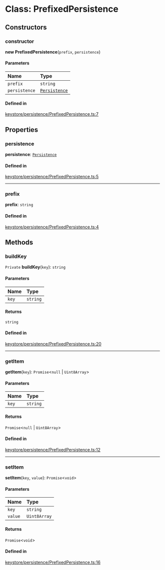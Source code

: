 <!---->
# Class: PrefixedPersistence

## Constructors

### constructor

**new PrefixedPersistence**(`prefix`, `persistence`)

#### Parameters

| Name | Type |
| :------ | :------ |
| `prefix` | `string` |
| `persistence` | [`Persistence`](../interfaces/Persistence.md) |

#### Defined in

[keystore/persistence/PrefixedPersistence.ts:7](https://github.com/xmtp/xmtp-js/blob/ff16daf/src/keystore/persistence/PrefixedPersistence.ts#L7)

## Properties

### persistence

 **persistence**: [`Persistence`](../interfaces/Persistence.md)

#### Defined in

[keystore/persistence/PrefixedPersistence.ts:5](https://github.com/xmtp/xmtp-js/blob/ff16daf/src/keystore/persistence/PrefixedPersistence.ts#L5)

___

### prefix

 **prefix**: `string`

#### Defined in

[keystore/persistence/PrefixedPersistence.ts:4](https://github.com/xmtp/xmtp-js/blob/ff16daf/src/keystore/persistence/PrefixedPersistence.ts#L4)

## Methods

### buildKey

`Private` **buildKey**(`key`): `string`

#### Parameters

| Name | Type |
| :------ | :------ |
| `key` | `string` |

#### Returns

`string`

#### Defined in

[keystore/persistence/PrefixedPersistence.ts:20](https://github.com/xmtp/xmtp-js/blob/ff16daf/src/keystore/persistence/PrefixedPersistence.ts#L20)

___

### getItem

**getItem**(`key`): `Promise`<``null`` \| `Uint8Array`\>

#### Parameters

| Name | Type |
| :------ | :------ |
| `key` | `string` |

#### Returns

`Promise`<``null`` \| `Uint8Array`\>

#### Defined in

[keystore/persistence/PrefixedPersistence.ts:12](https://github.com/xmtp/xmtp-js/blob/ff16daf/src/keystore/persistence/PrefixedPersistence.ts#L12)

___

### setItem

**setItem**(`key`, `value`): `Promise`<`void`\>

#### Parameters

| Name | Type |
| :------ | :------ |
| `key` | `string` |
| `value` | `Uint8Array` |

#### Returns

`Promise`<`void`\>

#### Defined in

[keystore/persistence/PrefixedPersistence.ts:16](https://github.com/xmtp/xmtp-js/blob/ff16daf/src/keystore/persistence/PrefixedPersistence.ts#L16)
